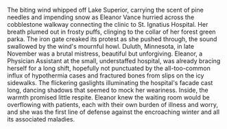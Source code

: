 The biting wind whipped off Lake Superior, carrying the scent of pine needles and impending snow as Eleanor Vance hurried across the cobblestone walkway connecting the clinic to St. Ignatius Hospital.  Her breath plumed out in frosty puffs, clinging to the collar of her forest green parka. The iron gate creaked its protest as she pushed through, the sound swallowed by the wind's mournful howl.  Duluth, Minnesota, in late November was a brutal mistress, beautiful but unforgiving.  Eleanor, a Physician Assistant at the small, understaffed hospital, was already bracing herself for a long shift, hopefully not punctuated by the all-too-common influx of hypothermia cases and fractured bones from slips on the icy sidewalks. The flickering gaslights illuminating the hospital's facade cast long, dancing shadows that seemed to mock her weariness.  Inside, the warmth promised little respite. Eleanor knew the waiting room would be overflowing with patients, each with their own burden of illness and worry, and she was the first line of defense against the encroaching winter and all its associated maladies.
